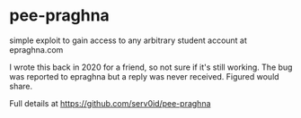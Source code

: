 # pee-praghna
simple exploit to gain access to any arbitrary student account at epraghna.com

I wrote this back in 2020 for a friend, so not sure if it's still working. The bug was reported to epraghna but a reply was never received.
Figured would share.

Full details at https://github.com/serv0id/pee-praghna
